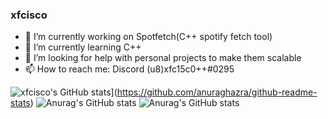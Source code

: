 ### xfcisco
- 🔭 I’m currently working on Spotfetch(C++ spotify fetch tool)
- 🌱 I’m currently learning C++
- 🤔 I’m looking for help with personal projects to make them scalable
- 📫 How to reach me: Discord (u8)xfc15c0++#0295

![xfcisco's GitHub stats](https://github-readme-stats.vercel.app/api?username=xfcisco)](https://github.com/anuraghazra/github-readme-stats)
![Anurag's GitHub stats](https://github-readme-stats.vercel.app/api?username=xfcisco&show_icons=true)
![Anurag's GitHub stats](https://github-readme-stats.vercel.app/api?username=xfcisco&show_icons=true&theme=radical)
